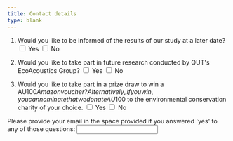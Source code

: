 ```yaml
---
title: Contact details
type: blank
---
```


1. Would you like to be informed of the results of our study at a later date?
<input type = "checkbox" id = "yes"> Yes
<input type = "checkbox" name = "no"> No

2. Would you like to take part in future research conducted by QUT's EcoAcoustics Group?
<input type = "checkbox" id = "yes"> Yes
<input type = "checkbox" name = "no"> No

3. Would you like to take part in a prize draw to win a AU$100 Amazon voucher? Alternatively, if you win, you can nominate that we donate AU$100 to the environmental conservation charity of your choice.
<input type = "checkbox" id = "yes"> Yes
<input type = "checkbox" name = "no"> No

Please provide your email in the space provided if you answered 'yes' to any of those questions:
<input type="text" name="email"/>

